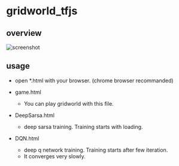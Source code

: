 # gridworld_tfjs
## overview
![screenshot](https://user-images.githubusercontent.com/4549272/41355211-e8adace4-6f5b-11e8-9ca1-e85c6f74df78.png)

## usage

* open *.html with your browser. (chrome browser recommanded)

* game.html
  * You can play gridworld with this file.
* DeepSarsa.html
  * deep sarsa training. Training starts with loading. 
* DQN.html
  * deep q network training. Training starts after few iteration.
  * It converges very slowly.